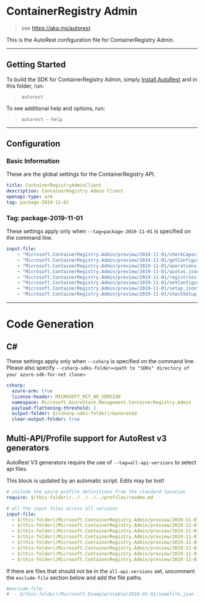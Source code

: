 # ContainerRegistry Admin

> see https://aka.ms/autorest

This is the AutoRest configuration file for ContainerRegistry Admin.

---
## Getting Started
To build the SDK for ContainerRegistry Admin, simply [Install AutoRest](https://aka.ms/autorest/install) and in this folder, run:

> `autorest`

To see additional help and options, run:

> `autorest --help`
---

## Configuration

### Basic Information
These are the global settings for the ContainerRegistry API.

``` yaml
title: ContainerRegistryAdminClient
description: ContainerRegistry Admin Client
openapi-type: arm
tag: package-2019-11-01
```

### Tag: package-2019-11-01

These settings apply only when `--tag=package-2019-11-01` is specified on the command line.

``` yaml $(tag) == 'package-2019-11-01'
input-file:
    - "Microsoft.ContainerRegistry.Admin/preview/2019-11-01/checkCapacity.json"
    - "Microsoft.ContainerRegistry.Admin/preview/2019-11-01/getConfiguration.json"
    - "Microsoft.ContainerRegistry.Admin/preview/2019-11-01/operations.json"
    - "Microsoft.ContainerRegistry.Admin/preview/2019-11-01/quotas.json"
    - "Microsoft.ContainerRegistry.Admin/preview/2019-11-01/registries.json"
    - "Microsoft.ContainerRegistry.Admin/preview/2019-11-01/setConfiguration.json"
    - "Microsoft.ContainerRegistry.Admin/preview/2019-11-01/setup.json"
    - "Microsoft.ContainerRegistry.Admin/preview/2019-11-01/checkSetup.json"
```

---
# Code Generation

## C#

These settings apply only when `--csharp` is specified on the command line.
Please also specify `--csharp-sdks-folder=<path to "SDKs" directory of your azure-sdk-for-net clone>`.

``` yaml $(csharp)
csharp:
  azure-arm: true
  license-header: MICROSOFT_MIT_NO_VERSION
  namespace: Microsoft.AzureStack.Management.ContainerRegistry.Admin
  payload-flattening-threshold: 1
  output-folder: $(csharp-sdks-folder)/Generated
  clear-output-folder: true
```

## Multi-API/Profile support for AutoRest v3 generators 

AutoRest V3 generators require the use of `--tag=all-api-versions` to select api files.

This block is updated by an automatic script. Edits may be lost!

``` yaml $(tag) == 'all-api-versions' /* autogenerated */
# include the azure profile definitions from the standard location
require: $(this-folder)/../../../../profiles/readme.md

# all the input files across all versions
input-file:
  - $(this-folder)/Microsoft.ContainerRegistry.Admin/preview/2019-11-01/checkCapacity.json
  - $(this-folder)/Microsoft.ContainerRegistry.Admin/preview/2019-11-01/getConfiguration.json
  - $(this-folder)/Microsoft.ContainerRegistry.Admin/preview/2019-11-01/operations.json
  - $(this-folder)/Microsoft.ContainerRegistry.Admin/preview/2019-11-01/quotas.json
  - $(this-folder)/Microsoft.ContainerRegistry.Admin/preview/2019-11-01/registries.json
  - $(this-folder)/Microsoft.ContainerRegistry.Admin/preview/2019-11-01/setConfiguration.json
  - $(this-folder)/Microsoft.ContainerRegistry.Admin/preview/2019-11-01/setup.json
  - $(this-folder)/Microsoft.ContainerRegistry.Admin/preview/2019-11-01/checkSetup.json
```

If there are files that should not be in the `all-api-versions` set, 
uncomment the  `exclude-file` section below and add the file paths.

``` yaml $(tag) == 'all-api-versions'
#exclude-file: 
#  - $(this-folder)/Microsoft.Example/stable/2010-01-01/somefile.json
```

